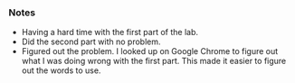 ### Notes
- Having a hard time with the first part of the lab.
- Did the second part with no problem.
- Figured out the problem. I looked up on Google Chrome to figure out what I was doing wrong with the first part. This made it easier to figure out the words to use.
